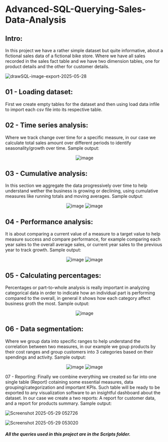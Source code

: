 # Advanced-SQL-Querying-Sales-Data-Analysis

## Intro:
In this project we have a rather simple dataset but quite informative, about a fictional sales data of a fictional bike store. Where we have all sales recorded in the sales fact table and we have two dimension tables, one for product details and the other for customer details.

![drawSQL-image-export-2025-05-28](https://github.com/user-attachments/assets/c3378688-3cd3-4cb3-b2d0-d26b34f7f9ff)

## 01 - Loading dataset:
First we create empty tables for the dataset and then using load data infile to import each csv file into its respective table.

## 02 - Time series analysis:
Where we track change over time for a specific measure, in our case we calculate total sales amount over different periods to identify seasonality/growth over time. Sample output:

<p align="center">
  <img src="https://github.com/user-attachments/assets/896db958-236c-4c7b-bb99-1898a4d66819" alt="image"/>
</p>

## 03 - Cumulative analysis:
In this section we aggregate the data progressively over time to help understand wether the business is growing or declining, using cumulative measures like running totals and moving averages. Sample output:

<p align="center">
  <img src="https://github.com/user-attachments/assets/4203944f-e1f3-4ea4-b991-17f74d060666" alt="image"/>
  <img src="https://github.com/user-attachments/assets/f288e965-dcfb-4f44-ba3a-5b5137db5cc9" alt="image"/>
</p>

## 04 - Performance analysis:
It is about comparing a current value of a measure to a target value to help measure success and compare performance, for example comparing each year sales to the overall average sales, or current year sales to the previous year to track growth. Sample output:

<p align="center">
  <img src="https://github.com/user-attachments/assets/7df152a6-a5b6-47e0-b2dd-1193bb5c6dc2" alt="image"/>
  <img src="https://github.com/user-attachments/assets/9f85f154-100e-480a-8dce-dcd03d271184" alt="image"/>
</p>

## 05 - Calculating percentages:
Percentages or part-to-whole analysis is really important in analyzing categorical data in order to indicate how an individual part is performing compared to the overall, in general it shows how each category affect business groth the most. Sample output:

<p align="center">
  <img src="https://github.com/user-attachments/assets/fe5c4195-c440-4b56-976b-9e5ce7773ea5" alt="image"/>
</p>

## 06 - Data segmentation:
Where we group data into specific ranges to help understand the correlation between two measures, in our example we goup products by their cost ranges and group customers into 3 categories based on their spendings and activity. Sample output:

<p align="center">
  <img src="https://github.com/user-attachments/assets/bdd8165d-2794-4d2a-8c2d-e2aa793a25af" alt="image"/>
  <img src="https://github.com/user-attachments/assets/94ed9f90-2d1c-4c4a-a9f1-2120aad91a26" alt="image"/>
</p>

07 - Reporting:
Finally we combine everything we created so far into one single table (Report) cotaining some essential measures, data grouping/categorization and important KPIs. Such table will be ready to be exported to any visualization software to an insightful dashboard about the dataset. In our case we create a two reports: A report for customer data, and a report for products summary. Sample output:

![Screenshot 2025-05-29 052726](https://github.com/user-attachments/assets/552c5c7a-00ed-4c33-bb0a-f05054f9c02f)

![Screenshot 2025-05-29 053020](https://github.com/user-attachments/assets/1211360d-1068-47dd-8503-e4eba1f4bacc)


##### All the queries used in this project are in the Scripts folder.
